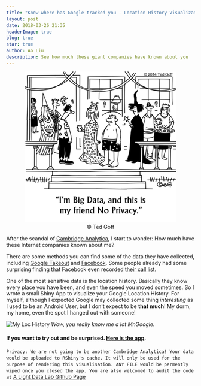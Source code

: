 ```yaml
---
title: "Know where has Google tracked you - Location History Visualization App"
layout: post
date: 2018-03-26 21:35
headerImage: true
blog: true
star: true
author: Ao Liu
description: See how much these giant companies have known about you
---
```


<center><img src="https://github.com/aoliu95/aoliu95.github.io/raw/master/assets/images/cartoon-big-data-privacy.png" width="80%"></center>
<center>&copy; Ted Goff</center>

After the scandal of [Cambridge Analytica](https://www.nytimes.com/2018/03/19/technology/facebook-cambridge-analytica-explained.html), I start to wonder: How much have these Internet companies known about me? 

There are some methods you can find some of the data they have collected, including [Google Takeout](https://takeout.google.com/) and [Facebook](https://www.facebook.com/help/302796099745838). Some people already had some surprising finding that Facebook even recorded [their call list](https://abcnews.go.com/Technology/download-call-list-facebook-access/story?id=54053309). 


One of the most sensitive data is the location history. Basically they know every place you have been, and even the speed you moved sometimes. So I wrote a small Shiny App to visualize your Google Location History. For myself, although I expected Google may collected some thing *interesting* as I used to be an Android User, but I don't expect to be **that much**! My dorm, my home, even the spot I hanged out with someone! 

![My Loc History](https://github.com/aoliu95/aoliu95.github.io/raw/master/assets/images/Example.gif)
*Wow, you really know me a lot Mr.Google.*

#### If you want to try out and be surprised. [Here is the app](https://austin-liu.shinyapps.io/google_location_privacy_app/).

`Privacy: We are not going to be another Cambridge Analytica! Your data would be uploaded to RShiny's cache. It will only be used for the purpose of rendering this visualisation. ANY FILE would be permently wiped once you closed the app. You are also welcomed to audit the code at` [A Light Data Lab Github Page](https://github.com/aoliu95/google_location_privacy_app)

